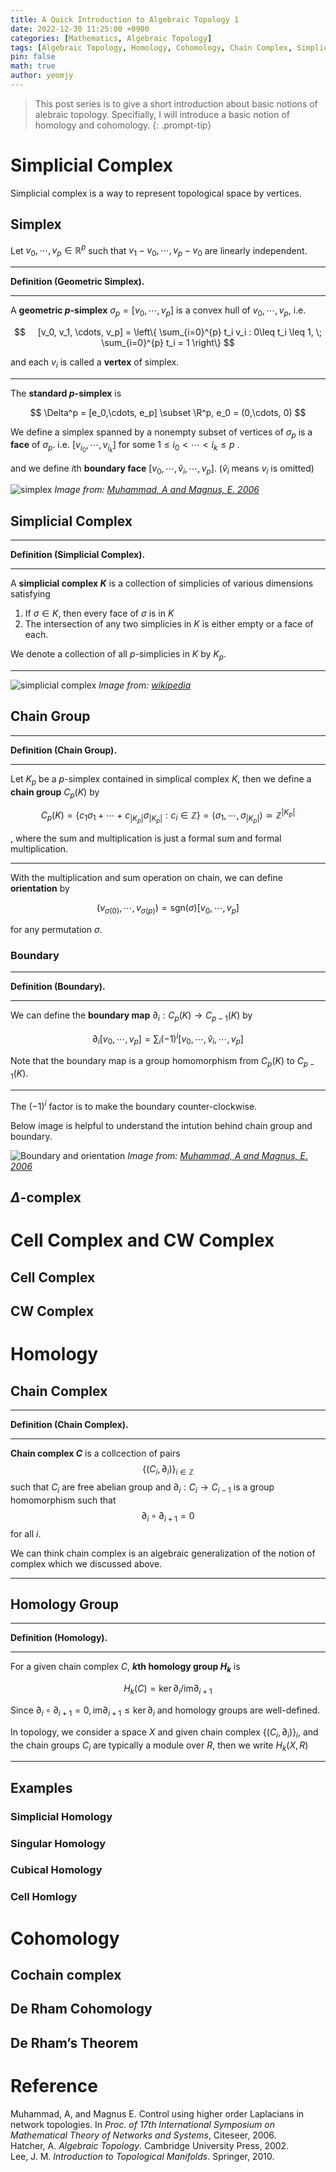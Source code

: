 ```yaml
---
title: A Quick Introduction to Algebraic Topology 1
date: 2022-12-30 11:25:00 +0900
categories: [Mathematics, Algebraic Topology]
tags: [Algebraic Topology, Homology, Cohomology, Chain Complex, Simplicial Complex, Cell Complex]
pin: false
math: true
author: yeomjy
---
```


> This post series is to give a short introduction about basic notions of alebraic topology. Specifially, I will introduce a basic notion of homology and cohomology.
{: .prompt-tip}

# Simplicial Complex

Simplicial complex is a way to represent topological space by vertices.

## Simplex

Let $\renewcommand{\R}{\mathbb{R}}v_0,\cdots, v_p \in \R^p$ such that $v_1 - v_0, \cdots, v_p - v_0$ are linearly independent.

___
**Definition (Geometric Simplex).**

___

A **geometric $p$-simplex** $\sigma_p = [v_0,\cdots, v_p]$ is a convex hull of $v_0,\cdots, v_{p}$, i.e.

$$
    [v_0, v_1, \cdots, v_p] = \left\{ \sum_{i=0}^{p} t_i v_i : 0\leq t_i \leq 1, \; \sum_{i=0}^{p} t_i = 1 \right\}
$$

and each $v_i$ is called a **vertex** of simplex.

___

The **standard $p$-simplex** is

$$
\Delta^p = [e_0,\cdots, e_p] \subset \R^p, e_0 = (0,\cdots, 0)
$$

We define a simplex spanned by a nonempty subset of vertices of $\sigma_p$ is a **face** of $\sigma_p$. i.e. $[v_{i_0}, \cdots, v_{i_k}]$ for some $1 \leq i_0<\cdots< i_k \leq p$ .

and we define $i$th **boundary face** $[v_0,\cdots, \hat{v}_i,\cdots, v_p]$. ($\hat{v}_i$ means $v_i$ is omitted)

![simplex](/assets/img/ddg-gnn/ss.png)
*Image from: [Muhammad, A and Magnus, E. 2006](https://cyphynets.lums.edu.pk/images/HOL-MTNS2006.pdf)*

## Simplicial Complex

___
**Definition (Simplicial Complex).**

___

A **simplicial complex $K$** is a collection of simplicies of various dimensions satisfying

1. If $\sigma \in K$, then every face of $\sigma$ is in $K$
2. The intersection of any two simplicies in $K$ is either empty or a face of each.

We denote a collection of all $p$-simplicies in $K$ by $K_p$.

___

![simplicial complex](https://upload.wikimedia.org/wikipedia/commons/thumb/5/50/Simplicial_complex_example.svg/300px-Simplicial_complex_example.svg.png)
*Image from: [wikipedia](https://en.wikipedia.org/wiki/Simplicial_complex)*


## Chain Group

___
**Definition (Chain Group).**

___

Let $K_p$ be a $p$-simplex contained in simplical complex $K$, then we define a **chain group** $C_p(K)$ by

$$C_p(K)=\{ c_1 \sigma_1 + \cdots + c_{|K_p|} \sigma_{|K_p|}: c_i \in \mathbb{Z}\} = \left < \sigma_1, \cdots, \sigma_{|K_p|} \right> \simeq \mathbb{Z}^{|K_p|}$$

, where the sum and multiplication is just a formal sum and formal multiplication.

___

With the multiplication and sum operation on chain, we can define **orientation** by

$$
 (v_{\sigma(0)}, \cdots, v_{\sigma(p)})=\textrm{sgn}(\sigma)[v_0,\cdots, v_p]
$$

for any permutation $\sigma$.

### Boundary

___
**Definition (Boundary).**

___

We can define the **boundary map** $\partial_i: C_p (K) \rightarrow C_{p-1}(K)$ by

$$
\partial_i [v_0, \cdots, v_p] = \sum_{i} (-1)^{i} [v_0, \cdots, \hat{v}_i, \cdots, v_p]
$$

Note that the boundary map is a group homomorphism from $C_p(K)$ to $C_{p-1}(K)$.

___

The $(-1)^{i}$ factor is to make the boundary counter-clockwise.

Below image is helpful to understand the intution behind chain group and boundary.

![Boundary and orientation](/assets/img/ddg-gnn/bdd.png)
*Image from: [Muhammad, A and Magnus, E. 2006](https://cyphynets.lums.edu.pk/images/HOL-MTNS2006.pdf)*

## $\Delta$-complex

# Cell Complex and CW Complex

## Cell Complex

## CW Complex

# Homology

## Chain Complex

___
**Definition (Chain Complex).**

___

**Chain complex $C$** is a collcection of pairs $$\{(C_i, \partial_i)\}_{i\in\mathbb{Z}}$$ such that $C_i$ are free abelian group and
$\partial_i: C_i \rightarrow C_{i-1}$ is a group homomorphism such that
$$\partial _i \circ \partial_{i+1}=0$$ for all $i$.

We can think chain complex is an algebraic generalization of the notion of complex which we discussed above.

___

## Homology Group

___
**Definition (Homology).**

___

For a given chain complex $C$, **$k$th homology group $H_k$** is

$$
H_k(C) = \ker \partial_i/\textrm{im} \partial_{i+1}
$$

Since $\partial_{i} \circ \partial_{i+1}=0, \textrm{im}\partial_{i+1} \leq \ker \partial_i$ and homology groups are well-defined.

In topology, we consider a space $X$ and given chain complex $\{(C_i, \partial_i)\}_{i}$, and the chain groups $C_i$ are typically a module over $R$, then we write $H_k(X,R)$

___

## Examples

### Simplicial Homology

### Singular Homology

### Cubical Homology

### Cell Homlogy

# Cohomology

## Cochain complex

## De Rham Cohomology

## De Rham’s Theorem

# Reference

Muhammad, A, and Magnus E. Control using higher order Laplacians in network topologies. In *Proc. of 17th International Symposium on Mathematical Theory of Networks and Systems*, Citeseer, 2006.  
Hatcher, A. *Algebraic Topology*. Cambridge University Press, 2002.  
Lee, J. M. *Introduction to Topological Manifolds*. Springer, 2010.
